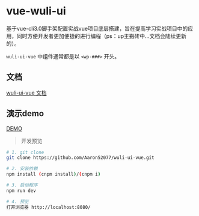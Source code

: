 # vue-wuli-ui
基于vue-cli3.0脚手架配置实战vue项目底层搭建，旨在提高学习实战项目中的应用，同时方便开发者更加便捷的进行编程（ps：up主搬砖中...文档会陆续更新的）。

`wuli-ui-vue` 中组件通常都是以 `<wp-###>` 开头。

## 文档

[wuli-ui-vue 文档](https://aaron52077.github.io/wuli-ui-vue/) 

## 演示demo

[DEMO](https://aaron52077.github.io/wuli-ui-dev/#/) 

> 开发预览

``` bash
# 1. git clone
git clone https://github.com/Aaron52077/wuli-ui-vue.git

# 2. 安装依赖
npm install (cnpm install)/(cnpm i)

# 3. 启动程序
npm run dev

# 4. 预览
打开浏览器 http://localhost:8080/

```
